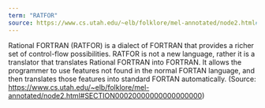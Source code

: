 ```yaml
---
term: "RATFOR"
source: https://www.cs.utah.edu/~elb/folklore/mel-annotated/node2.html#SECTION00020000000000000000
---
```


Rational FORTRAN (RATFOR) is a dialect of FORTRAN that provides a richer set of control-flow possibilities. RATFOR is not a new language, rather it is a translator that translates Rational FORTRAN into FORTRAN. It allows the programmer to use features not found in the normal FORTAN language, and then translates those features into standard FORTAN automatically. (Source: https://www.cs.utah.edu/~elb/folklore/mel-annotated/node2.html#SECTION00020000000000000000)
